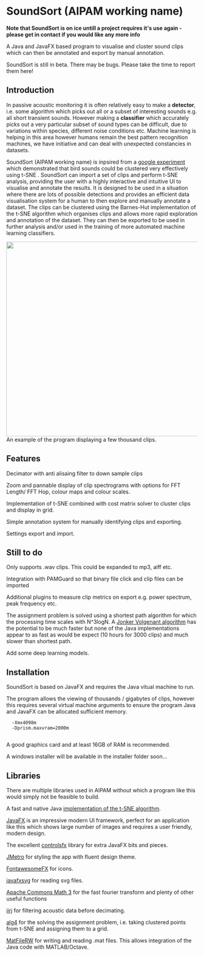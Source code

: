 # SoundSort (AIPAM working name)

**Note that SoundSort is on ice untill a project requires it's use again - please get in contact if you would like any more info**

A Java and JavaFX based program to visualise and cluster sound clips which can then be annotated and export by manual annotation. 

SoundSort is still in beta. There may be bugs. Please take the time to report them here!

## Introduction ##

In passive acoustic monitoring it is often relatively easy to make a <b>detector</b>, i.e. some algorithm which picks out all or a subset of interesting sounds e.g. all short transient sounds. However making a <b>classifier</b> which accurately picks out a very particular subset of sound types can be difficult, due to variations within species, different noise conditions etc. Machine learning is helping in this area however humans remain the best pattern recognition machines, we have initiative and can deal with unexpected constancies in datasets. 

SoundSort (AIPAM working name) is inpsired from a [google experiment](https://experiments.withgoogle.com/bird-sounds) which demonstrated that bird sounds could be clustered very effectively using t-SNE . SoundSort can import a set of clips and perform t-SNE analysis, providing the user with a highly interactive and intuitive UI to visualise and annotate the results. It is designed to be used in a situation where there are lots of possible detections and provides an efficient data visualisation system for a human to then explore and manually annotate a dataset. The clips can be clustered using the Barnes-Hut implementation of the t-SNE algorithm which organises clips and allows more rapid exploration and annotation of the dataset. They can then be exported to be used in further analysis and/or used in the training of more automated machine learning classifiers. 

<center><img src="resources/screenshot1.jpg" width="512"></center>
An example of the program displaying a few thousand clips. 

## Features ##

Decimator with anti alisaing filter to down sample clips

Zoom and pannable display of clip spectrograms with options for FFT Length/ FFT Hop, colour maps and colour scales. 

Implementation of t-SNE combined with cost matrix solver to cluster clips and display in grid. 

Simple annotation system for manually identifying clips and exporting.

Settings export and import. 

## Still to do ##

Only supports .wav clips. This could be expanded to mp3, aiff etc. 

Integration with PAMGuard so that binary file click and clip files can be imported

Additional plugins to measure clip metrics on export e.g. power spectrum, peak frequency etc.

The assignment problem is solved using a shortest path algorithm for which the processing time scales with N^3logN. A [Jonker Volgenant algorithm](https://blog.sourced.tech/post/lapjv/) has the potential to be much faster but none of the Java implementations appear to as fast as would be expect (10 hours for 3000 clips) and much slower than shortest path. 

Add some deep learning models. 

## Installation ##

SoundSort is based on JavaFX and requires the Java vitual machine to run.

The program allows the viewing of thousands / gigabytes of clips, however this requires several virtual machine arguments to ensure 
the program Java and JavaFX can be allocated sufficient memory.

```
  -Xmx4098m
  -Dprism.maxvram=2000m
  
```

A good graphics card and at least 16GB of RAM is recommended. 

A windows installer will be available in the installer folder soon...

## Libraries ##

There are multiple libraries used in AIPAM without which a program like this would simply not be feasible to build. 

A fast and native Java [implementation of the t-SNE algorithm](https://github.com/lejon/T-SNE-Java). 

[JavaFX](https://openjfx.io/) is an impressive modern UI framework, perfect for an application like this which shows large number of images and requires a user friendly, modern design. 

The excellent [controlsfx](http://fxexperience.com/controlsfx/) library for extra JavaFX bits and pieces. 

[JMetro](https://github.com/JFXtras/jfxtras-styles) for styling the app with fluent design theme. 

[FontawesomeFX](http://www.jensd.de/) for icons. 

[javafxsvg](https://github.com/codecentric/javafxsvg) for reading svg files. 

[Apache Commons Math 3](http://commons.apache.org/proper/commons-math/) for the fast fourier transform and plenty of other useful functions

[iirj](https://github.com/berndporr/iirj) for filtering acoustic data before decimating. 

[alg4](https://github.com/kevin-wayne/algs4) for the solving the assignment problem, i.e. taking clustered points from t-SNE and assigning them to a grid. 

[MatFileRW](https://github.com/diffplug/matfilerw) for writing and reading .mat files. This allows integration of the Java code with MATLAB/Octave.
